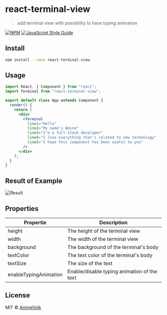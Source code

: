 # react-terminal-view

> add terminal view with possibility to have typing animation

[![NPM](https://img.shields.io/npm/v/react-terminal-view.svg)](https://www.npmjs.com/package/react-terminal-view) [![JavaScript Style Guide](https://img.shields.io/badge/code_style-standard-brightgreen.svg)](https://standardjs.com)

## Install

```bash
npm install --save react-terminal-view
```

## Usage

```jsx
import React, { Component } from "react";
import Terminal from "react-terminal-view";

export default class App extends Component {
  render() {
    return (
      <div>
        <Terminal
          line1="Hello"
          line2="My name's Amine"
          line3="I'm a full-stack developer"
          line4="I love everything that's related to new technology"
          line5="I hope this component has been useful to you"
        />
      </div>
    );
  }
}
```

## Result of Example

![Result](./Result.gif)

## Properties

| Propertie             | Description                                 |
| --------------------- | ------------------------------------------- |
| height                | The height of the terminal view         |
| width                 | The width of the terminal view          |
| background            | The background of the terminal's body         |
| textColor             | The text color of the terminal's body      |
| textSize              | The size of the text                        |
| enableTypingAnimation | Enable/disable typing animation of the text|

## License

MIT © [AmineVolk](https://github.com/AmineVolk)
